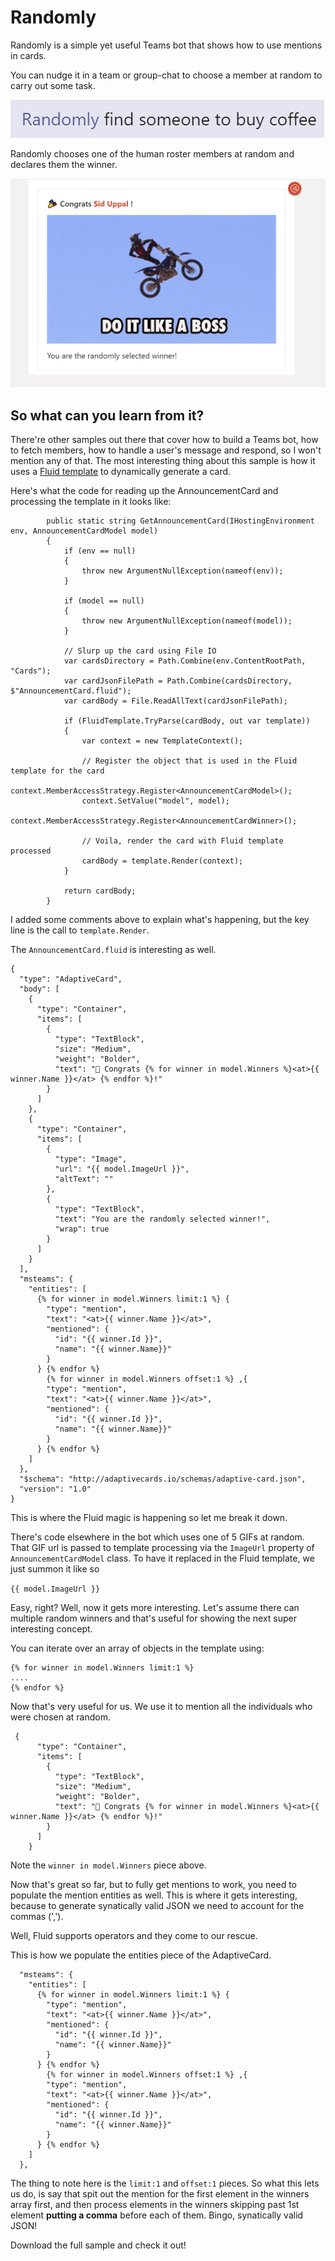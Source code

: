 # Randomly
Randomly is a simple yet useful Teams bot that shows how to use mentions in cards.

You can nudge it in a team or group-chat to choose a member at random to carry out some task.

![coffee](coffee.PNG)

Randomly chooses one of the human roster members at random and declares them the winner.

![coffee winner](coffee_winner.PNG)

## So what can you learn from it?
There're other samples out there that cover how to build a Teams bot, how to fetch members, how to handle a user's message and respond, so I won't mention any of that. The most interesting thing about this sample is how it uses a [Fluid template](https://github.com/sebastienros/fluid) to dynamically generate a card.

Here's what the code for reading up the AnnouncementCard and processing the template in it looks like:
```CSharp
        public static string GetAnnouncementCard(IHostingEnvironment env, AnnouncementCardModel model)
        {
            if (env == null)
            {
                throw new ArgumentNullException(nameof(env));
            }
            
            if (model == null)
            {
                throw new ArgumentNullException(nameof(model));
            }

            // Slurp up the card using File IO
            var cardsDirectory = Path.Combine(env.ContentRootPath, "Cards");
            var cardJsonFilePath = Path.Combine(cardsDirectory, $"AnnouncementCard.fluid");
            var cardBody = File.ReadAllText(cardJsonFilePath);

            if (FluidTemplate.TryParse(cardBody, out var template))
            {
                var context = new TemplateContext();

                // Register the object that is used in the Fluid template for the card
                context.MemberAccessStrategy.Register<AnnouncementCardModel>();
                context.SetValue("model", model);
                context.MemberAccessStrategy.Register<AnnouncementCardWinner>();

                // Voila, render the card with Fluid template processed
                cardBody = template.Render(context);
            }

            return cardBody;
        }
```
I added some comments above to explain what's happening, but the key line is the call to `template.Render`.

The `AnnouncementCard.fluid` is interesting as well.

```
{
  "type": "AdaptiveCard",
  "body": [
    {
      "type": "Container",
      "items": [
        {
          "type": "TextBlock",
          "size": "Medium",
          "weight": "Bolder",
          "text": "🎉 Congrats {% for winner in model.Winners %}<at>{{ winner.Name }}</at> {% endfor %}!"
        }
      ]
    },
    {
      "type": "Container",
      "items": [
        {
          "type": "Image",
          "url": "{{ model.ImageUrl }}",
          "altText": ""
        },
        {
          "type": "TextBlock",
          "text": "You are the randomly selected winner!",
          "wrap": true
        }
      ]
    }
  ],
  "msteams": {
    "entities": [
      {% for winner in model.Winners limit:1 %} {
        "type": "mention",
        "text": "<at>{{ winner.Name }}</at>",
        "mentioned": {
          "id": "{{ winner.Id }}",
          "name": "{{ winner.Name}}"
        }
      } {% endfor %}
        {% for winner in model.Winners offset:1 %} ,{
        "type": "mention",
        "text": "<at>{{ winner.Name }}</at>",
        "mentioned": {
          "id": "{{ winner.Id }}",
          "name": "{{ winner.Name}}"
        }
      } {% endfor %}
    ]
  },
  "$schema": "http://adaptivecards.io/schemas/adaptive-card.json",
  "version": "1.0"
}
```

This is where the Fluid magic is happening so let me break it down.

There's code elsewhere in the bot which uses one of 5 GIFs at random. That GIF url is passed to template processing via the `ImageUrl` property of `AnnouncementCardModel` class. To have it replaced in the Fluid template, we just summon it like so

`{{ model.ImageUrl }}`

Easy, right? Well, now it gets more interesting. Let's assume there can multiple random winners and that's useful for showing the next super interesting concept.

You can iterate over an array of objects in the template using:

```
{% for winner in model.Winners limit:1 %}
....
{% endfor %}
```

Now that's very useful for us. We use it to mention all the individuals who were chosen at random.

```
 {
      "type": "Container",
      "items": [
        {
          "type": "TextBlock",
          "size": "Medium",
          "weight": "Bolder",
          "text": "🎉 Congrats {% for winner in model.Winners %}<at>{{ winner.Name }}</at> {% endfor %}!"
        }
      ]
    }
```
Note the `winner in model.Winners` piece above.

Now that's great so far, but to fully get mentions to work, you need to populate the mention entities as well. This is where it gets interesting, because to generate synatically valid JSON we need to account for the commas (',').

Well, Fluid supports operators and they come to our rescue.

This is how we populate the entities piece of the AdaptiveCard.

```
  "msteams": {
    "entities": [
      {% for winner in model.Winners limit:1 %} {
        "type": "mention",
        "text": "<at>{{ winner.Name }}</at>",
        "mentioned": {
          "id": "{{ winner.Id }}",
          "name": "{{ winner.Name}}"
        }
      } {% endfor %}
        {% for winner in model.Winners offset:1 %} ,{
        "type": "mention",
        "text": "<at>{{ winner.Name }}</at>",
        "mentioned": {
          "id": "{{ winner.Id }}",
          "name": "{{ winner.Name}}"
        }
      } {% endfor %}
    ]
  },
```
The thing to note here is the `limit:1` and `offset:1` pieces. So what this lets us do, is say that spit out the mention for the first element in the winners array first, and then process elements in the winners skipping past 1st element **putting a comma** before each of them. Bingo, synatically valid JSON!

Download the full sample and check it out!
